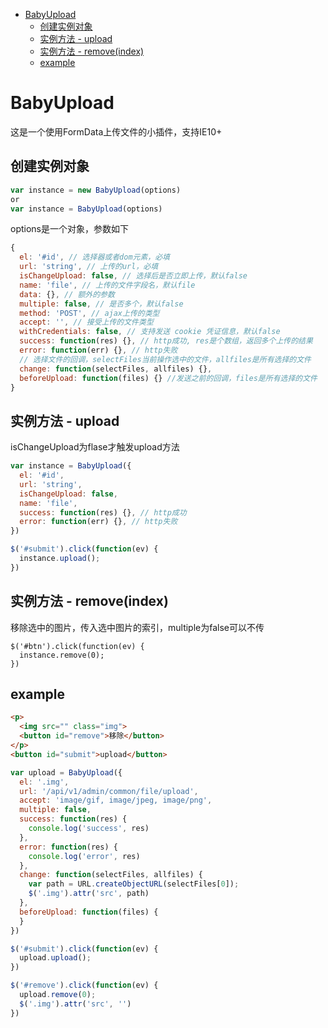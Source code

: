<!-- START doctoc generated TOC please keep comment here to allow auto update -->
<!-- DON'T EDIT THIS SECTION, INSTEAD RE-RUN doctoc TO UPDATE -->

- [BabyUpload](#babyupload)
  - [创建实例对象](#%E5%88%9B%E5%BB%BA%E5%AE%9E%E4%BE%8B%E5%AF%B9%E8%B1%A1)
  - [实例方法 - upload](#%E5%AE%9E%E4%BE%8B%E6%96%B9%E6%B3%95---upload)
  - [实例方法 - remove(index)](#%E5%AE%9E%E4%BE%8B%E6%96%B9%E6%B3%95---removeindex)
  - [example](#example)

<!-- END doctoc generated TOC please keep comment here to allow auto update -->

# BabyUpload

这是一个使用FormData上传文件的小插件，支持IE10+

## 创建实例对象
```js
var instance = new BabyUpload(options)
or
var instance = BabyUpload(options)
```
options是一个对象，参数如下

```js
{
  el: '#id', // 选择器或者dom元素，必填
  url: 'string', // 上传的url，必填
  isChangeUpload: false, // 选择后是否立即上传，默认false
  name: 'file', // 上传的文件字段名，默认file
  data: {}, // 额外的参数
  multiple: false, // 是否多个，默认false
  method: 'POST', // ajax上传的类型
  accept: '', // 接受上传的文件类型
  withCredentials: false, // 支持发送 cookie 凭证信息，默认false
  success: function(res) {}, // http成功, res是个数组，返回多个上传的结果
  error: function(err) {}, // http失败
  // 选择文件的回调，selectFiles当前操作选中的文件，allfiles是所有选择的文件
  change: function(selectFiles, allfiles) {}, 
  beforeUpload: function(files) {} //发送之前的回调，files是所有选择的文件
}
```
## 实例方法 - upload

isChangeUpload为flase才触发upload方法

```js
var instance = BabyUpload({
  el: '#id',
  url: 'string',
  isChangeUpload: false,
  name: 'file',
  success: function(res) {}, // http成功
  error: function(err) {}, // http失败
})

$('#submit').click(function(ev) {
  instance.upload();
})
```

## 实例方法 - remove(index)

移除选中的图片，传入选中图片的索引，multiple为false可以不传
```
$('#btn').click(function(ev) {
  instance.remove(0);
})
```

## example

```html
<p>
  <img src="" class="img">
  <button id="remove">移除</button>
</p>
<button id="submit">upload</button>
```
```js
var upload = BabyUpload({
  el: '.img',
  url: '/api/v1/admin/common/file/upload',
  accept: 'image/gif, image/jpeg, image/png',
  multiple: false,
  success: function(res) {
    console.log('success', res)
  },
  error: function(res) {
    console.log('error', res)
  },
  change: function(selectFiles, allfiles) {
    var path = URL.createObjectURL(selectFiles[0]);
    $('.img').attr('src', path)
  },
  beforeUpload: function(files) {
  }
})

$('#submit').click(function(ev) {
  upload.upload();
})

$('#remove').click(function(ev) {
  upload.remove(0);
  $('.img').attr('src', '')
})
```



 
